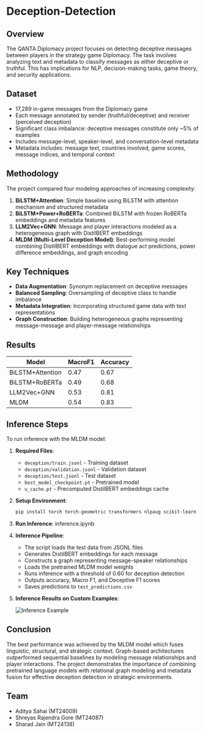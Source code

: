 # Deception-Detection

## Overview
The QANTA Diplomacy project focuses on detecting deceptive messages between players in the strategy game Diplomacy. The task involves analyzing text and metadata to classify messages as either deceptive or truthful. This has implications for NLP, decision-making tasks, game theory, and security applications.

## Dataset
- 17,289 in-game messages from the Diplomacy game
- Each message annotated by sender (truthful/deceptive) and receiver (perceived deception)
- Significant class imbalance: deceptive messages constitute only ~5% of examples
- Includes message-level, speaker-level, and conversation-level metadata
- Metadata includes: message text, countries involved, game scores, message indices, and temporal context

## Methodology
The project compared four modeling approaches of increasing complexity:

1. **BiLSTM+Attention**: Simple baseline using BiLSTM with attention mechanism and structured metadata
2. **BiLSTM+Power+RoBERTa**: Combined BiLSTM with frozen RoBERTa embeddings and metadata features
3. **LLM2Vec+GNN**: Message and player interactions modeled as a heterogeneous graph with DistilBERT embeddings
4. **MLDM (Multi-Level Deception Model)**: Best-performing model combining DistilBERT embeddings with dialogue act predictions, power difference embeddings, and graph encoding

## Key Techniques
- **Data Augmentation**: Synonym replacement on deceptive messages
- **Balanced Sampling**: Oversampling of deceptive class to handle imbalance
- **Metadata Integration**: Incorporating structured game data with text representations
- **Graph Construction**: Building heterogeneous graphs representing message-message and player-message relationships

## Results
| Model | MacroF1 | Accuracy |
|-------|---------|----------|
| BiLSTM+Attention | 0.47 | 0.67 |
| BiLSTM+RoBERTa | 0.49 | 0.68 |  
| LLM2Vec+GNN | 0.53 | 0.81 |
| MLDM | 0.54 | 0.83 |

## Inference Steps
To run inference with the MLDM model:

1. **Required Files**:
   - `deception/train.jsonl` - Training dataset
   - `deception/validation.jsonl` - Validation dataset
   - `deception/test.jsonl` - Test dataset
   - `best_model_checkpoint.pt` - Pretrained model
   - `u_cache.pt` - Precomputed DistilBERT embeddings cache

2. **Setup Environment**:
   ```bash
   pip install torch torch-geometric transformers nlpaug scikit-learn pandas numpy matplotlib seaborn tqdm
   ```

3. **Run Inference**:
   inference.ipynb


4. **Inference Pipeline**:
   - The script loads the test data from JSONL files
   - Generates DistilBERT embeddings for each message
   - Constructs a graph representing message-speaker relationships
   - Loads the pretrained MLDM model weights
   - Runs inference with a threshold of 0.60 for deception detection
   - Outputs accuracy, Macro F1, and Deceptive F1 scores
   - Saves predictions to `test_predictions.csv`
  
5. **Inference Results on Custom Examples**:
   
   ![Inference Example](results.png)

     



## Conclusion
The best performance was achieved by the MLDM model which fuses linguistic, structural, and strategic context. Graph-based architectures outperformed sequential baselines by modeling message relationships and player interactions. The project demonstrates the importance of combining pretrained language models with relational graph modeling and metadata fusion for effective deception detection in strategic environments.


## Team
- Aditya Sahai (MT24009)
- Shreyas Rajendra Gore (MT24087)
- Sharad Jain (MT24138)
